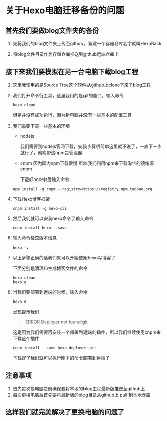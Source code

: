 # 关于Hexo电脑迁移备份的问题

## 首先我们要做blog文件夹的备份
1. 先将我们的blog文件夹上传至github，新建一个存储仓库名字就叫HexoBack

2. 将blog文件目录作为存储仓库推送到github远端仓库上

## 接下来我们要模拟在另一台电脑下载blog工程

1. 这里我使用的是Source Tree这个软件从github上clone下来了blog工程
2. 我们打开命令行工具，这里我用的是git的窗口，输入命令 
    ```
    hexo clean
    ```
    但是并没有成功运行，因为新电脑并没有一些基本的配置工具

3. 我们需要下载一些基本的环境 
   - nodejs

        我们需要到nodejs官网下载，安装步骤很简单这里就不说了，一直下一步就行了，他附带这npm包管理器
   - cnpm 因为国内npm下载很慢 所以我们利用npm来下载淘宝的镜像源cnpm

        下载好nodejs后输入命令
    ```
    npm install -g cnpm --registry=https://registry.npm.taobao.org
    ```
4. 下载Hexo博客框架
    ```
    cnpm install -g hexo-cli
    ```
5. 然后我们就可以安装hexo命令了输入命令
    ```
    cnpm install hexo --save
    ```
6. 输入命令检查版本信息
    ```
    hexo -v
    ```
7. 以上步骤正确的话我们就可以开始使用hexo写博客了

    下面分别是清理和生成博客文件的命令
    ```
    hexo clean
    hexo g
    ```
8. 当我们要部署到远端的时候，输入命令
    ```
    hexo d
    ```
    发现提示我们 
    >ERROR Deployer not found:git

    这是因为我们需要再安装一个部署到远端的插件，所以我们继续使用cnpm来下载这个插件
    ```
    cnpm install --save hexo-deployer-git
    ```
    下载好了我们就可以执行刚才的命令部署到远端了
## 注意事项
1. 首先每次换电脑之前确保要将本地的blog工程最新版推送至github上
2. 每次更换电脑后首先要将最新版的blog目录从github上 pull 到本地仓库

## 这样我们就完美解决了更换电脑的问题了